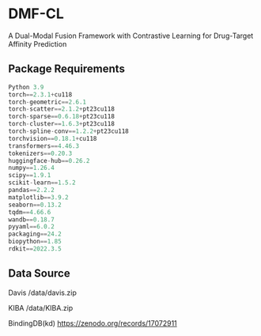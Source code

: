 # DMF-CL
A Dual-Modal Fusion Framework with Contrastive Learning for Drug-Target Affinity Prediction
## Package Requirements

```python
Python 3.9
torch==2.3.1+cu118
torch-geometric==2.6.1
torch-scatter==2.1.2+pt23cu118
torch-sparse==0.6.18+pt23cu118
torch-cluster==1.6.3+pt23cu118
torch-spline-conv==1.2.2+pt23cu118
torchvision==0.18.1+cu118
transformers==4.46.3
tokenizers==0.20.3
huggingface-hub==0.26.2
numpy==1.26.4
scipy==1.9.1
scikit-learn==1.5.2
pandas==2.2.2
matplotlib==3.9.2
seaborn==0.13.2
tqdm==4.66.6
wandb==0.18.7         
pyyaml==6.0.2
packaging==24.2
biopython==1.85
rdkit==2022.3.5
```
## Data Source
Davis
/data/davis.zip

KIBA
/data/KIBA.zip

BindingDB(kd)
https://zenodo.org/records/17072911
